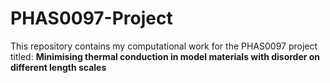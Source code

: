 # PHAS0097-Project
This repository contains my computational work for the PHAS0097 project titled:
**Minimising thermal conduction in model materials with disorder on different length scales**

